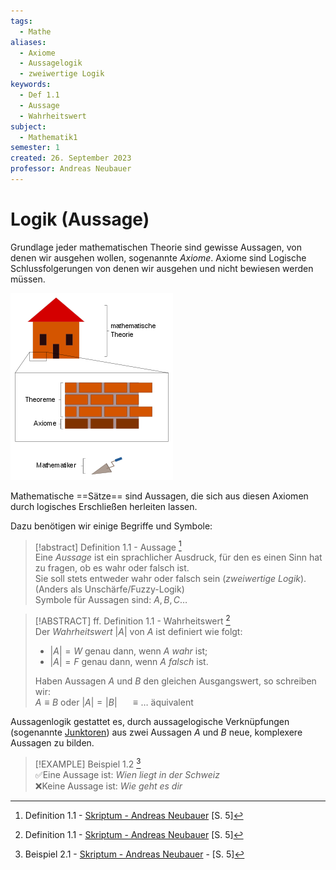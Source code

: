 ```yaml
---
tags:
  - Mathe
aliases:
  - Axiome
  - Aussagelogik
  - zweiwertige Logik
keywords:
  - Def 1.1
  - Aussage
  - Wahrheitswert
subject:
  - Mathematik1
semester: 1
created: 26. September 2023
professor: Andreas Neubauer
---
```

 

# Logik (Aussage)

Grundlage jeder mathematischen Theorie sind gewisse Aussagen, von denen wir ausgehen wollen, sogenannte *Axiome*. Axiome sind Logische Schlussfolgerungen von denen wir ausgehen und nicht bewiesen werden müssen. 

![](assets/AxiomeVis.png)

Mathematische ==Sätze== sind Aussagen, die sich aus diesen Axiomen durch logisches Erschließen herleiten lassen.

Dazu benötigen wir einige Begriffe und Symbole:

> [!abstract] Definition 1.1 - Aussage [^1]  
> Eine *Aussage* ist ein sprachlicher Ausdruck, für den es einen Sinn hat zu fragen, ob es wahr oder falsch ist.  
> Sie soll stets entweder wahr oder falsch sein (*zweiwertige Logik*). (Anders als Unschärfe/Fuzzy-Logik)  
> Symbole für Aussagen sind: $A, B, C\dots$  

> [!ABSTRACT] ff. Definition 1.1 - Wahrheitswert [^1]  
> Der *Wahrheitswert* $|A|$ von $A$ ist definiert wie folgt:
> - $|A| = W$ genau dann, wenn $A$ *wahr* ist;
> - $|A| = F$ genau dann, wenn $A$ *falsch* ist.
> 
> Haben Aussagen $A$ und $B$ den gleichen Ausgangswert, so schreiben wir:  
> $A\equiv B$ oder $|A|=|B|$ $\quad\equiv\dots$ äquivalent

Aussagenlogik gestattet es, durch aussagelogische Verknüpfungen (sogenannte [Junktoren](Junktor.md)) aus zwei Aussagen $A$ und $B$ neue, komplexere Aussagen zu bilden.

> [!EXAMPLE] Beispiel 1.2 [^2]  
> ✅Eine Aussage ist: *Wien liegt in der Schweiz*  
> ❌Keine Aussage ist: *Wie geht es dir*

[^1]: Definition 1.1 - [Skriptum - Andreas Neubauer](../xEDU/JKU/Mathe/mathematik.pdf) [S. 5]  
[^2]: Beispiel 2.1 - [Skriptum - Andreas Neubauer](../xEDU/JKU/Mathe/mathematik.pdf) - [S. 5]